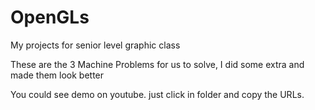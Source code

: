 OpenGLs
=======

My projects for senior level graphic class

These are the 3 Machine Problems for us to solve, I did some extra and made them look better 

You could see demo on youtube. just click in folder and copy the URLs.
